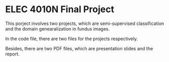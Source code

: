 
# ELEC 4010N Final Project

This porject involves two projects, which are semi-supervised classification and the domain genearalization in fundus images.

In the code file, there are two files for the projects respectively. 

Besides, there are two PDF files, which are presentation slides and the report.